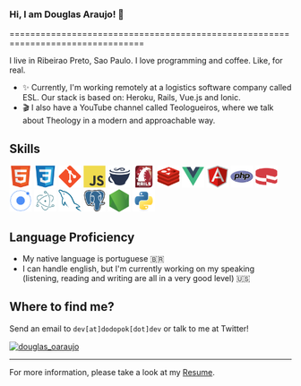 ### Hi, I am Douglas Araujo! 👋
================================================================================

I live in Ribeirao Preto, Sao Paulo. I love programming and coffee. Like, for real. 

- ✨ Currently, I'm working remotely at a logistics software company called ESL. Our stack is based on: Heroku, Rails, Vue.js and Ionic.
- 🎬 I also have a YouTube channel called Teologueiros, where we talk about Theology in a modern and approachable way.

Skills
--------------------------------------------------------------------------------

<p align="left">
  
  <img src="https://raw.githubusercontent.com/devicons/devicon/master/icons/html5/html5-original.svg" alt="html5" width="40" height="40"/>
  <img src="https://raw.githubusercontent.com/devicons/devicon/master/icons/css3/css3-original.svg" alt="css3" width="40" height="40"/>
  <img src="https://raw.githubusercontent.com/devicons/devicon/master/icons/git/git-original.svg" alt="git" width="40" height="40"/>
  <img src="https://raw.githubusercontent.com/devicons/devicon/master/icons/javascript/javascript-original.svg" alt="javascript" width="40" height="40"/>
  <img src="https://raw.githubusercontent.com/devicons/devicon/master/icons/coffeescript/coffeescript-original.svg" alt="coffeescript" width="40" height="40"/>
  <img src="https://raw.githubusercontent.com/devicons/devicon/master/icons/rails/rails-original-wordmark.svg" alt="rails" width="40" height="40"/>
  <img src="https://raw.githubusercontent.com/devicons/devicon/master/icons/redis/redis-original.svg" alt="redis" width="40" height="40"/>
  <img src="https://raw.githubusercontent.com/devicons/devicon/master/icons/vuejs/vuejs-original.svg" alt="vuejs" width="40" height="40"/>
  <img src="https://raw.githubusercontent.com/devicons/devicon/master/icons/angularjs/angularjs-original.svg" alt="angularjs" width="40" height="40"/>
  <img src="https://raw.githubusercontent.com/devicons/devicon/master/icons/php/php-original.svg" alt="php" width="40" height="40"/>
  <img src="https://raw.githubusercontent.com/devicons/devicon/master/icons/cakephp/cakephp-original.svg" alt="cakephp" width="40" height="40"/>
  <img src="https://raw.githubusercontent.com/devicons/devicon/master/icons/ionic/ionic-original.svg" alt="ionic" width="40" height="40"/>
  <img src="https://raw.githubusercontent.com/devicons/devicon/master/icons/electron/electron-original.svg" alt="electron" width="40" height="40"/>
  <img src="https://raw.githubusercontent.com/devicons/devicon/master/icons/mysql/mysql-original.svg" alt="mysql" width="40" height="40"/>
  <img src="https://raw.githubusercontent.com/devicons/devicon/master/icons/postgresql/postgresql-original.svg" alt="postgresql" width="40" height="40"/>
  <img src="https://raw.githubusercontent.com/devicons/devicon/master/icons/nodejs/nodejs-original.svg" alt="nodejs" width="40" height="40"/>
  <img src="https://raw.githubusercontent.com/devicons/devicon/master/icons/python/python-original.svg" alt="python" width="40" height="40"/>  
</p>

Language Proficiency
--------------------------------------------------------------------------------

- My native language is portuguese 🇧🇷
- I can handle english, but I'm currently working on my speaking (listening, reading and writing are all in a very good level) 🇺🇸

Where to find me?
--------------------------------------------------------------------------------

Send an email to `dev[at]dodopok[dot]dev` or talk to me at Twitter!

<a href="https://twitter.com/douglas_oaraujo" target="blank">
  <img align="center" src="https://cdn.jsdelivr.net/npm/simple-icons@3.0.1/icons/twitter.svg" alt="douglas_oaraujo" height="30" width="30" />
</a>

<hr />

For more information, please take a look at my [Resume][cv].

[cv]: https://raw.githubusercontent.com/dodopok/dodopok/master/curriculum.EN-US.pdf
